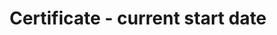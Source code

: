 ---
title: 'Certificate - current start date'
field: 'is.certificate.startDate'
slug: 'certificate-current-start-date'
description: 'Start date for the current certificate'
comment: 'yyyy-mm-dd'
required: False
policy: 'Date. Single value only.'
---